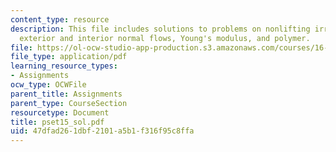 ```yaml
---
content_type: resource
description: This file includes solutions to problems on nonlifting irrotational flow,
  exterior and interior normal flows, Young's modulus, and polymer.
file: https://ol-ocw-studio-app-production.s3.amazonaws.com/courses/16-01-unified-engineering-i-ii-iii-iv-fall-2005-spring-2006/47dfad261dbf2101a5b1f316f95c8ffa_pset15_sol.pdf
file_type: application/pdf
learning_resource_types:
- Assignments
ocw_type: OCWFile
parent_title: Assignments
parent_type: CourseSection
resourcetype: Document
title: pset15_sol.pdf
uid: 47dfad26-1dbf-2101-a5b1-f316f95c8ffa
---
```

